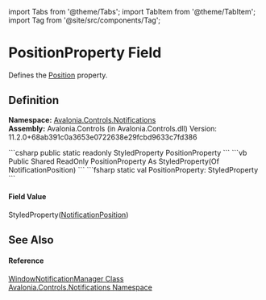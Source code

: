 import Tabs from '@theme/Tabs'; 
import TabItem from '@theme/TabItem'; 
import Tag from '@site/src/components/Tag'; 

# PositionProperty Field


Defines the <a href="P_Avalonia_Controls_Notifications_WindowNotificationManager_Position">Position</a> property.



## Definition
**Namespace:** <a href="N_Avalonia_Controls_Notifications">Avalonia.Controls.Notifications</a>  
**Assembly:** Avalonia.Controls (in Avalonia.Controls.dll) Version: 11.2.0+68ab391c0a3653e0722638e29fcbd9633c7fd386

<Tabs groupId="api-code-preview">
<TabItem value="csharp" label="C#">
```csharp
public static readonly StyledProperty<NotificationPosition> PositionProperty
```
</TabItem>
<TabItem value="vb" label="VB">
```vb
Public Shared ReadOnly PositionProperty As StyledProperty(Of NotificationPosition)
```
</TabItem>
<TabItem value="fsharp" label="F#">
```fsharp
static val PositionProperty: StyledProperty<NotificationPosition>
```
</TabItem>
</Tabs>



#### Field Value
StyledProperty(<a href="T_Avalonia_Controls_Notifications_NotificationPosition">NotificationPosition</a>)

## See Also


#### Reference
<a href="T_Avalonia_Controls_Notifications_WindowNotificationManager">WindowNotificationManager Class</a>  
<a href="N_Avalonia_Controls_Notifications">Avalonia.Controls.Notifications Namespace</a>  

